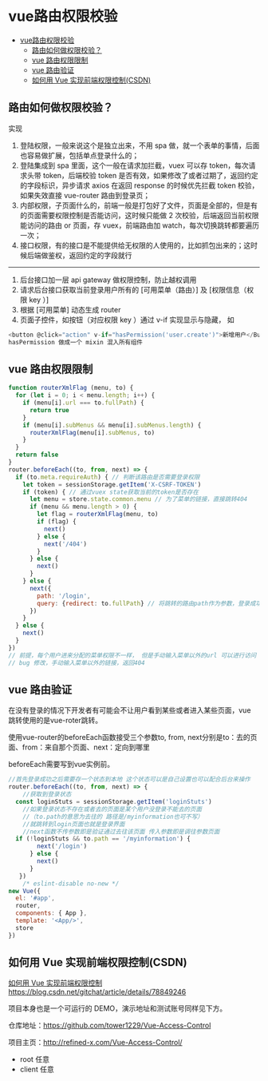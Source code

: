 vue路由权限校验
===
<!-- TOC -->

- [vue路由权限校验](#vue路由权限校验)
  - [路由如何做权限校验？](#路由如何做权限校验)
  - [vue 路由权限限制](#vue-路由权限限制)
  - [vue 路由验证](#vue-路由验证)
  - [如何用 Vue 实现前端权限控制(CSDN)](#如何用-vue-实现前端权限控制csdn)

<!-- /TOC -->
##  路由如何做权限校验？

实现
1. 登陆权限，一般来说这个是独立出来，不用 spa 做，就一个表单的事情，后面也容易做扩展，包括单点登录什么的；
2. 登陆集成到 spa 里面，这个一般在请求加拦截，vuex 可以存 token，每次请求头带 token，后端校验 token 是否有效，如果修改了或者过期了，返回约定的字段标识，异步请求 axios 在返回 response 的时候优先拦截 token 校验，如果失效直接 vue-router 路由到登录页；
3. 内部权限，子页面什么的，前端一般是打包好了文件，页面是全部的，但是有的页面需要权限控制是否能访问，这时候只能做 2 次校验，后端返回当前权限能访问的路由 or 页面，存 vuex，前端路由加 watch，每次切换跳转都要遍历一次；
4. 接口权限，有的接口是不能提供给无权限的人使用的，比如抓包出来的；这时候后端做鉴权，返回约定的字段就行

------
 
1. 后台接口加一层 api gateway 做权限控制，防止越权调用
2. 请求后台接口获取当前登录用户所有的 [可用菜单（路由）] 及 [权限信息（权限 key ）] 
3. 根据 [可用菜单] 动态生成 router
4. 页面子控件，如按钮（对应权限 key ）通过 v-if 实现显示与隐藏， 如
```js
<button @click="action" v-if="hasPermission('user.create')">新增用户</Button>
hasPermission 做成一个 mixin 混入所有组件
```

## vue 路由权限限制
```js
function routerXmlFlag (menu, to) {
  for (let i = 0; i < menu.length; i++) {
    if (menu[i].url === to.fullPath) {
      return true
    }
    if (menu[i].subMenus && menu[i].subMenus.length) {
      routerXmlFlag(menu[i].subMenus, to)
    }
  }
  return false
}
router.beforeEach((to, from, next) => {
  if (to.meta.requireAuth) { // 判断该路由是否需要登录权限
    let token = sessionStorage.getItem('X-CSRF-TOKEN')
    if (token) { // 通过vuex state获取当前的token是否存在
      let menu = store.state.common.menu // 为了菜单的链接，直接跳转404
      if (menu && menu.length > 0) {
        let flag = routerXmlFlag(menu, to)
        if (flag) {
          next()
        } else {
          next('/404')
        }
      } else {
        next()
      }
    } else {
      next({
        path: '/login',
        query: {redirect: to.fullPath} // 将跳转的路由path作为参数，登录成功后跳转到该路由
      })
    }
  } else {
    next()
  }
})
// 前提，每个用户进来分配的菜单权限不一样， 但是手动输入菜单以外的url 可以进行访问
// bug 修改，手动输入菜单以外的链接，返回404
```

## vue 路由验证
在没有登录的情况下开发者有可能会不让用户看到某些或者进入某些页面，vue 跳转使用的是vue-roter跳转。

使用vue-router的beforeEach函数接受三个参数to, from, next分别是to：去的页面、from：来自那个页面、next：定向到哪里

beforeEach需要写到vue实例前。

```js
//首先登录成功之后需要存一个状态到本地 这个状态可以是自己设置也可以配合后台来操作
router.beforeEach((to, from, next) => {
    //获取到登录状态
  const loginStuts = sessionStorage.getItem('loginStuts')
    //如果登录状态不存在或者去的页面是某个用户没登录不能去的页面
    //（to.path的意思为去往的 路径是/myinformation也可不写）
    //就跳转到login页面也就是登录界面
    //next函数不传参数即是验证通过去往该页面 传入参数即是调往参数页面
  if (!loginStuts && to.path == '/myinformation') {
        next('/login')
      } else {
        next()
      }
   })
    /* eslint-disable no-new */
new Vue({
  el: '#app',
  router,
  components: { App },
  template: '<App/>',
  store
})
```

## 如何用 Vue 实现前端权限控制(CSDN)
[如何用 Vue 实现前端权限控制](https://blog.csdn.net/gitchat/article/details/78849246)  
https://blog.csdn.net/gitchat/article/details/78849246

项目本身也是一个可运行的 DEMO，演示地址和测试账号同样见下方。

仓库地址：https://github.com/tower1229/Vue-Access-Control

项目主页：http://refined-x.com/Vue-Access-Control/

- root 任意
- client 任意
